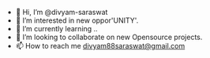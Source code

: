 - 👋 Hi, I’m @divyam-saraswat
- 👀 I’m interested in new oppor'UNITY'.
- 🌱 I’m currently learning ..
- 💞️ I’m looking to collaborate on new Opensource projects.
- 📫 How to reach me divyam88saraswat@gmail.com

<!---
divyam-saraswat/divyam-saraswat is a ✨ special ✨ repository because its `README.md` (this file) appears on your GitHub profile.
You can click the Preview link to take a look at your changes.
--->

